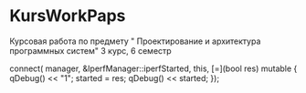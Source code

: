 # KursWorkPaps
Курсовая работа по предмету " Проектирование и архитектура программных систем" 3 курс, 6 семестр

connect( manager, &IperfManager::iperfStarted, this, [=](bool res) mutable {
            qDebug() << "1";
            started = res;
            qDebug() << started;
});
